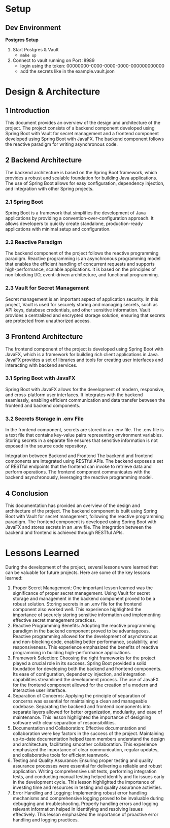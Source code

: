 # Setup
## Dev Environment
**Postgres Setup**
1. Start Postgres & Vault
   - `make up`
2. Connect to vault running on Port :8989
   - login using the token: 00000000-0000-0000-0000-000000000000
   - add the secrets like in the example.vault.json

# Design & Architecture

## 1 Introduction
This document provides an overview of the design and architecture of the project. The project consists of a backend component developed using Spring Boot with Vault for secret management and a frontend component developed using Spring Boot with JavaFX. The backend component follows the reactive paradigm for writing asynchronous code.

## 2 Backend Architecture
The backend architecture is based on the Spring Boot framework, which provides a robust and scalable foundation for building Java applications. The use of Spring Boot allows for easy configuration, dependency injection, and integration with other Spring projects.

### 2.1 Spring Boot

Spring Boot is a framework that simplifies the development of Java applications by providing a convention-over-configuration approach. It allows developers to quickly create standalone, production-ready applications with minimal setup and configuration.

### 2.2 Reactive Paradigm

The backend component of the project follows the reactive programming paradigm. Reactive programming is an asynchronous programming model that enables the efficient handling of concurrent requests and supports high-performance, scalable applications. It is based on the principles of non-blocking I/O, event-driven architecture, and functional programming.

### 2.3 Vault for Secret Management

Secret management is an important aspect of application security. In this project, Vault is used for securely storing and managing secrets, such as API keys, database credentials, and other sensitive information. Vault provides a centralized and encrypted storage solution, ensuring that secrets are protected from unauthorized access.

## 3 Frontend Architecture
The frontend component of the project is developed using Spring Boot with JavaFX, which is a framework for building rich client applications in Java. JavaFX provides a set of libraries and tools for creating user interfaces and interacting with backend services.

### 3.1 Spring Boot with JavaFX

Spring Boot with JavaFX allows for the development of modern, responsive, and cross-platform user interfaces. It integrates with the backend seamlessly, enabling efficient communication and data transfer between the frontend and backend components.

### 3.2 Secrets Storage in .env File

In the frontend component, secrets are stored in an .env file. The .env file is a text file that contains key-value pairs representing environment variables. Storing secrets in a separate file ensures that sensitive information is not exposed in the source code repository.

Integration between Backend and Frontend
The backend and frontend components are integrated using RESTful APIs. The backend exposes a set of RESTful endpoints that the frontend can invoke to retrieve data and perform operations. The frontend component communicates with the backend asynchronously, leveraging the reactive programming model.

## 4 Conclusion
This documentation has provided an overview of the design and architecture of the project. The backend component is built using Spring Boot with Vault for secret management, following the reactive programming paradigm. The frontend component is developed using Spring Boot with JavaFX and stores secrets in an .env file. The integration between the backend and frontend is achieved through RESTful APIs.

# Lessons Learned

During the development of the project, several lessons were learned that can be valuable for future projects. Here are some of the key lessons learned:

1. Proper Secret Management: One important lesson learned was the significance of proper secret management. Using Vault for secret storage and management in the backend component proved to be a robust solution. Storing secrets in an .env file for the frontend component also worked well. This experience highlighted the importance of securely storing sensitive information and implementing effective secret management practices.
2. Reactive Programming Benefits: Adopting the reactive programming paradigm in the backend component proved to be advantageous. Reactive programming allowed for the development of asynchronous and non-blocking code, enabling better performance, scalability, and responsiveness. This experience emphasized the benefits of reactive programming in building high-performance applications.
3. Framework Selection: Choosing the right frameworks for the project played a crucial role in its success. Spring Boot provided a solid foundation for developing both the backend and frontend components. Its ease of configuration, dependency injection, and integration capabilities streamlined the development process. The use of JavaFX for the frontend component allowed for the creation of a modern and interactive user interface.
4. Separation of Concerns: Applying the principle of separation of concerns was essential for maintaining a clean and manageable codebase. Separating the backend and frontend components into separate layers allowed for better organization, modularity, and ease of maintenance. This lesson highlighted the importance of designing software with clear separation of responsibilities.
5. Documentation and Collaboration: Effective documentation and collaboration were key factors in the success of the project. Maintaining up-to-date documentation helped team members understand the design and architecture, facilitating smoother collaboration. This experience emphasized the importance of clear communication, regular updates, and collaborative tools for efficient teamwork.
6. Testing and Quality Assurance: Ensuring proper testing and quality assurance processes were essential for delivering a reliable and robust application. Writing comprehensive unit tests, performing integration tests, and conducting manual testing helped identify and fix issues early in the development cycle. This lesson highlighted the importance of investing time and resources in testing and quality assurance activities.
7. Error Handling and Logging: Implementing robust error handling mechanisms and comprehensive logging proved to be invaluable during debugging and troubleshooting. Properly handling errors and logging relevant information helped in identifying and resolving issues effectively. This lesson emphasized the importance of proactive error handling and logging practices.
